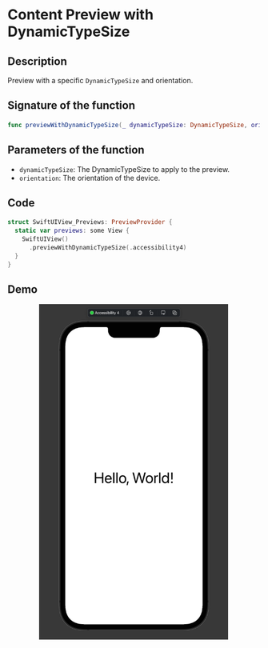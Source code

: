 # Content Preview with DynamicTypeSize

## Description
Preview with a specific `DynamicTypeSize` and orientation.

## Signature of the function
```swift
func previewWithDynamicTypeSize(_ dynamicTypeSize: DynamicTypeSize, orientation: InterfaceOrientation = .portrait) -> some View
```

## Parameters of the function
- `dynamicTypeSize`: The DynamicTypeSize to apply to the preview.
- `orientation`: The orientation of the device.

## Code
```swift
struct SwiftUIView_Previews: PreviewProvider {
  static var previews: some View {
    SwiftUIView()
      .previewWithDynamicTypeSize(.accessibility4)
  }
}
```

## Demo
<p align="center">
  <img src="/Documentation/Assets/ContentWithDynamicTypeSize.png" width="75%">
</p>